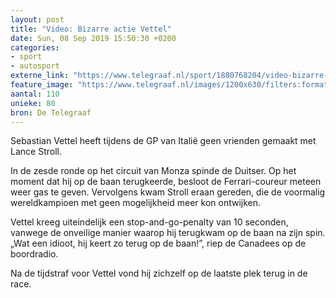 ```yaml
---
layout: post
title: "Video: Bizarre actie Vettel"
date: Sun, 08 Sep 2019 15:50:30 +0200
categories: 
- sport 
- autosport 
externe_link: "https://www.telegraaf.nl/sport/1880768204/video-bizarre-actie-vettel"
feature_image: "https://www.telegraaf.nl/images/1200x630/filters:format(jpeg):quality(80)/cdn-kiosk-api.telegraaf.nl/9f85a240-d23f-11e9-acd1-0255c322e81b.png"
aantal: 110
unieke: 80
bron: De Telegraaf
---
```


<p class="intro">Sebastian Vettel heeft tijdens de GP van Italië geen vrienden gemaakt met Lance Stroll.</p> <p>In de zesde ronde op het circuit van Monza spinde de Duitser. Op het moment dat hij op de baan terugkeerde, besloot de Ferrari-coureur meteen weer gas te geven. Vervolgens kwam Stroll eraan gereden, die de voormalig wereldkampioen met geen mogelijkheid meer kon ontwijken.</p><p>Vettel kreeg uiteindelijk een stop-and-go-penalty van 10 seconden, vanwege de onveilige manier waarop hij terugkwam op de baan na zijn spin. „Wat een idioot, hij keert zo terug op de baan!”, riep de Canadees op de boordradio.</p><p>Na de tijdstraf voor Vettel vond hij zichzelf op de laatste plek terug in de race.</p>
